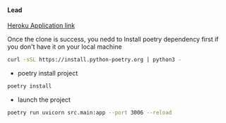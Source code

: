 #### Lead 

[Heroku Application link]('https://indivis-mailer-1899ecdcdbf4.herokuapp.com/')

Once the clone is success, you nedd to Install poetry dependency first if you don't have it on your local machine
```bash
curl -sSL https://install.python-poetry.org | python3 -
```

- poetry install project
```bash
poetry install
```

- launch the project
```bash
poetry run uvicorn src.main:app --port 3006 --reload
```

